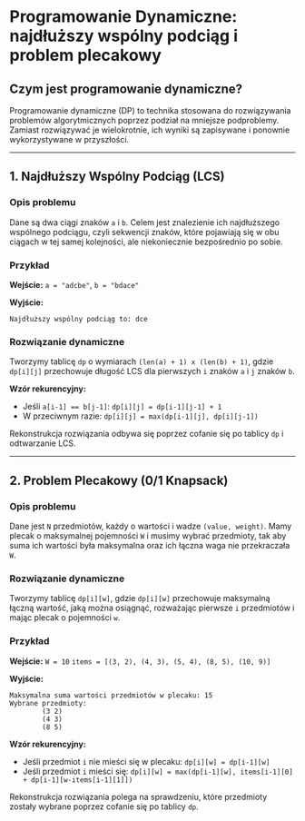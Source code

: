 # Programowanie Dynamiczne: najdłuższy wspólny podciąg i problem plecakowy

## Czym jest programowanie dynamiczne?
Programowanie dynamiczne (DP) to technika  stosowana do rozwiązywania problemów algorytmicznych poprzez podział na mniejsze podproblemy. Zamiast rozwiązywać je wielokrotnie, ich wyniki są zapisywane i ponownie wykorzystywane w przyszłości.

---

## 1. Najdłuższy Wspólny Podciąg (LCS)
### Opis problemu
Dane są dwa ciągi znaków `a` i `b`. Celem jest znalezienie ich najdłuższego wspólnego podciągu, czyli sekwencji znaków, które pojawiają się w obu ciągach w tej samej kolejności, ale niekoniecznie bezpośrednio po sobie.

### Przykład
**Wejście:** `a = "adcbe"`, `b = "bdace"`

**Wyjście:**
```
Najdłuższy wspólny podciąg to: dce
```

###  Rozwiązanie dynamiczne
Tworzymy tablicę `dp` o wymiarach `(len(a) + 1) x (len(b) + 1)`, gdzie `dp[i][j]` przechowuje długość LCS dla pierwszych `i` znaków `a` i `j` znaków `b`.

**Wzór rekurencyjny:**
- Jeśli `a[i-1] == b[j-1]`: `dp[i][j] = dp[i-1][j-1] + 1`
- W przeciwnym razie: `dp[i][j] = max(dp[i-1][j], dp[i][j-1])`

Rekonstrukcja rozwiązania odbywa się poprzez cofanie się po tablicy `dp` i odtwarzanie LCS.


---

## 2. Problem Plecakowy (0/1 Knapsack)
### Opis problemu
Dane jest `N` przedmiotów, każdy o wartości i wadze `(value, weight)`. Mamy plecak o maksymalnej pojemności `W` i musimy wybrać przedmioty, tak aby suma ich wartości była maksymalna oraz ich łączna waga nie przekraczała `W`.

### Rozwiązanie dynamiczne
Tworzymy tablicę `dp[i][w]`, gdzie `dp[i][w]` przechowuje maksymalną łączną wartość, jaką można osiągnąć, rozważając pierwsze `i` przedmiotów i mając plecak o pojemności `w`.

### Przykład
**Wejście:** `W = 10` `items = [(3, 2), (4, 3), (5, 4), (8, 5), (10, 9)]`

**Wyjście:**
```
Maksymalna suma wartości przedmiotów w plecaku: 15
Wybrane przedmioty:
        (3 2)
        (4 3)
        (8 5)
```


**Wzór rekurencyjny:**
- Jeśli przedmiot `i` nie mieści się w plecaku: `dp[i][w] = dp[i-1][w]`
- Jeśli przedmiot `i` mieści się: `dp[i][w] = max(dp[i-1][w], items[i-1][0] + dp[i-1][w-items[i-1][1]])`

Rekonstrukcja rozwiązania polega na sprawdzeniu, które przedmioty zostały wybrane poprzez cofanie się po tablicy `dp`.

